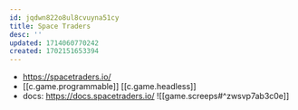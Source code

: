 ```yaml
---
id: jqdwn822o8ul8cvuyna51cy
title: Space Traders
desc: ''
updated: 1714060770242
created: 1702151653394
---
```


- https://spacetraders.io/
- [[c.game.programmable]] [[c.game.headless]]
- docs: https://docs.spacetraders.io/
![[game.screeps#^zwsvp7ab3c0e]]